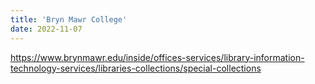```yaml
---
title: 'Bryn Mawr College'
date: 2022-11-07
---
```

https://www.brynmawr.edu/inside/offices-services/library-information-technology-services/libraries-collections/special-collections

